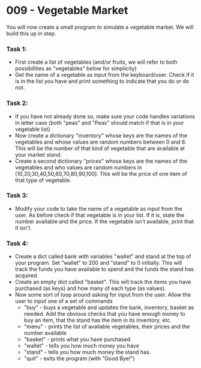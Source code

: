 # 009 - Vegetable Market

You will now create a small program to simulate a vegetable market. We will build this up in step.

### Task 1:
  * First create a list of vegetables (and/or fruits, we will refer to both possibilities as "vegetables" below for simplicity)
  * Get the name of a vegetable as input from the keyboard/user. Check if it is in the list you have and print something to indicate that you do or do not.

### Task 2: 
  * If you have not already done so, make sure your code handles variations in letter case (both "peas" and "Peas" should match if that is in your vegetable list)
  * Now create a dictionary "inventory" whose keys are the names of the vegetables and whose values are random numbers between 0 and 6. This will be the number of that kind of vegetable that are available at your market stand.
  * Create a second dictionary "prices" whose keys are the names of the vegetables and who values are random numbers in [10,20,30,40,50,60,70,80,90,100]. This will be the price of one item of that type of vegetable.

### Task 3: 
  * Modify your code to take the name of a vegetable as input from the user. As before check if that vegetable is in your list. If it is, state the number available and the price. If the vegetable isn't available, print that it isn't.

### Task 4: 
  * Create a dict called bank with variables "wallet" and stand at the top of your program. Set "wallet" to 200 and "stand" to 0 initially. This will track the funds you have available to spend and the funds the stand has acquired.
  * Create an empty dict called "basket". This will track the items you have purchased (as keys) and how many of each type (as values).
  * Now some sort of loop around asking for input from the user. Allow the user to input one of a set of commands
    * "buy" - buys a vegetable and updates the bank, inventory, basket as needed. Add the obvious checks that you have enough money to buy an item, that the stand has the item in its inventory, etc.
    * "menu" - prints the list of available vegetables, their prices and the number available
    * "basket" - prints what you have purchased
    * "wallet" - tells you how much money you have
    * "stand" - tells you how much money the stand has.
    * "quit" - exits the program (with "Good Bye!")